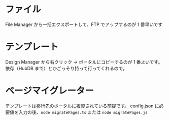 # ファイル

File Manager から一括エクスポートして、FTP でアップするのが 1 番早いです

# テンプレート

Design Manager から右クリック → ポータルにコピーするのが 1 番よいです。依存（HubDB まで）とかごっそり持って行ってくれるので。

# ページマイグレーター

テンプレートは移行先のポータルに複製されている前提です。
config.json に必要値を入力の後、`node migratePages.ts` または `node migratePages.js`

